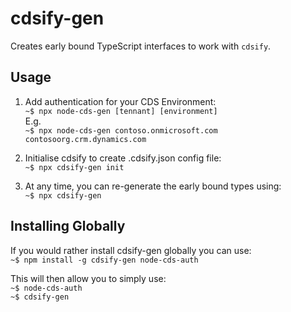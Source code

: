 # cdsify-gen

Creates early bound TypeScript interfaces to work with `cdsify`.

## Usage

1.  Add authentication for your CDS Environment:\
`~$ npx node-cds-gen [tennant] [environment]`\
E.g.\
`~$ npx node-cds-gen contoso.onmicrosoft.com contosoorg.crm.dynamics.com`

1. Initialise cdsify to create .cdsify.json config file:\
`~$ npx cdsify-gen init`

1. At any time, you can re-generate the early bound types using:\
`~$ npx cdsify-gen`

## Installing Globally
If you would rather install cdsify-gen globally you can use:\
`~$ npm install -g cdsify-gen node-cds-auth`

This will then allow you to simply use:\
`~$ node-cds-auth`\
`~$ cdsify-gen`